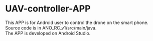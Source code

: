 # UAV-controller-APP
This APP is for Android user to control the drone on the smart phone.<br>
Source code is in ANO_RC_v1/src/main/java.<br>
The APP is developed on Android Studio.<br>

